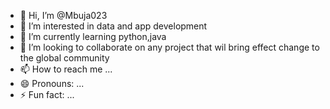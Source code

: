 - 👋 Hi, I’m @Mbuja023
- 👀 I’m interested in data and app development
- 🌱 I’m currently learning python,java
- 💞️ I’m looking to collaborate on any project that wil bring effect change to the global community
- 📫 How to reach me ...
- 😄 Pronouns: ...
- ⚡ Fun fact: ...

<!---
Mbuja023/Mbuja023 is a ✨ special ✨ repository because its `README.md` (this file) appears on your GitHub profile.
You can click the Preview link to take a look at your changes.
--->
